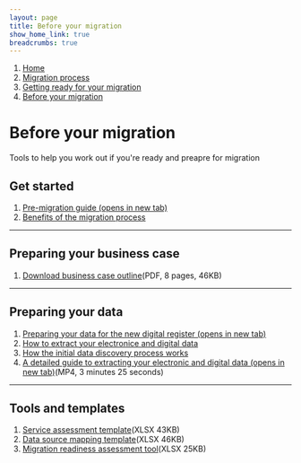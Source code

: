```yaml
---
layout: page
title: Before your migration
show_home_link: true
breadcrumbs: true
---
```

<div class='navbar-breadcrumbs-wrapper-grey'>
  <div class='navbar-breadcrumbs'>
    <ol>
      <li><a href='/local-land-charges/'>Home</a></li>
      <li><a href='/local-land-charges/migration'>Migration process</a></li>
      <li><a href='getting-ready'>Getting ready for your migration</a></li>
      <li><a href='before-migration'>Before your migration</a></li>
    </ol>
  </div>
</div>

<main id="content" class='no-margin'>
  <div class='breadcrumb-bar-wrapper'>
    <div class='breadcrumb-bar'>
      <h1 class="heading-xlarge">Before your migration</h1>
      <p>Tools to help you work out if you're ready and preapre for migration</p>
    </div>
  </div>
  <div class='width-container'>
    <div class='column-two-thirds'>
      <h2 class='heading-medium'>Get started</h2>
      <ol>
        <li><a href='#' target='_blank'>Pre-migration guide (opens in new tab)</a></li>
        <li><a href='benefits'>Benefits of the migration process</a></li>
      </ol>
      <hr>
      <h2 class='heading-medium'>Preparing your business case</h2>
      <ol>
        <li><a href='#'>Download business case outline</a>(PDF, 8 pages, 46KB)</li>
      </ol>
      <hr>
      <h2 class='heading-medium'>Preparing your data</h2>
      <ol>
        <li><a href='#' target='_blank'>Preparing your data for the new digital register (opens in new tab)</a></li>
        <li><a href='extract-data'>How to extract your electronice and digital data</a></li>
        <li><a href='data-discovery'>How the initial data discovery process works</a></li>
        <li><a href='#'>A detailed guide to extracting your electronic and digital data (opens in new tab)</a>(MP4, 3 minutes 25 seconds)</li>
      </ol>
      <hr>
      <h2 class='heading-medium'>Tools and templates</h2>
      <ol>
        <li><a href='#'>Service assessment template</a>(XLSX 43KB)</li>
        <li><a href='#'>Data source mapping template</a>(XLSX 46KB)</li>
        <li><a href='#'>Migration readiness assessment tool</a>(XLSX 25KB)</li>
      </ol>
    </div>
  </div>
</main>